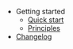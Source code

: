 - Getting started
  - [Quick start](quickstart.md)
  - [Principles](rules.md)
- [Changelog](CHANGELOG.md)
